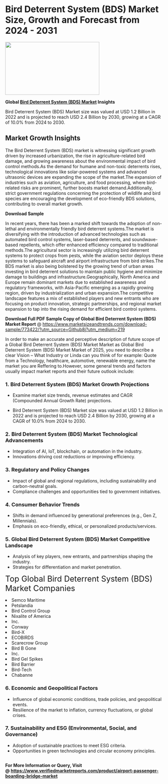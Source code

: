 <H1>Bird Deterrent System (BDS) Market Size, Growth and Forecast from 2024 - 2031</H1><img class="aligncenter size-medium wp-image-584254" src="https://thirdeyenews.in/wp-content/uploads/2024/09/Global-Market-Research-300x168.jpeg" alt="" width="300" height="168" /><p><strong>Global&nbsp;<a href="https://www.marketsizeandtrends.com/download-sample/773422/?utm_source=Github8j?utm_medium=219">Bird Deterrent System (BDS) Market</a> Insights</strong></p><p>Bird Deterrent System (BDS) Market size was valued at USD 1.2 Billion in 2022 and is projected to reach USD 2.4 Billion by 2030, growing at a CAGR of 10.0% from 2024 to 2030.</p><p><h2>Market Growth Insights</h2> <p>The Bird Deterrent System (BDS) market is witnessing significant growth driven by increased urbanization, the rise in agriculture-related bird damage, and growing awareness about the environmental impact of bird control methods.As the demand for humane and non-toxic deterrents rises, technological innovations like solar-powered systems and advanced ultrasonic devices are expanding the scope of the market.The expansion of industries such as aviation, agriculture, and food processing, where bird-related risks are prominent, further boosts market demand.Additionally, strict government regulations concerning the protection of wildlife and bird species are encouraging the development of eco-friendly BDS solutions, contributing to overall market growth.</p> <p><strong>Download Sample</strong></p> <p>In recent years, there has been a marked shift towards the adoption of non-lethal and environmentally friendly bird deterrent systems.The market is diversifying with the introduction of advanced technologies such as automated bird control systems, laser-based deterrents, and soundwave-based repellents, which offer enhanced efficiency compared to traditional methods.The agricultural sector is increasingly utilizing bird deterrent systems to protect crops from pests, while the aviation sector deploys these systems to safeguard aircraft and airport infrastructure from bird strikes.The BDS market is also being bolstered by the growing trend of urban areas investing in bird deterrent solutions to maintain public hygiene and minimize damage to buildings and infrastructure.Geographically, North America and Europe remain dominant markets due to established awareness and regulatory frameworks, with Asia-Pacific emerging as a rapidly growing region, driven by industrialization and urban expansion.The competitive landscape features a mix of established players and new entrants who are focusing on product innovation, strategic partnerships, and regional market expansion to tap into the rising demand for efficient bird control systems.</p> <p><span class=""><strong>Download Full PDF Sample Copy of Global Bird Deterrent System (BDS) Market Report</strong> @ <a href="https://www.marketsizeandtrends.com/download-sample/773422/?utm_source=Github8j?utm_medium=219" target="_blank">https://www.marketsizeandtrends.com/download-sample/773422/?utm_source=Github8j?utm_medium=219</a></span></p><p>In order to make an accurate and perceptive description of future scope of a Global&nbsp;Bird Deterrent System (BDS) Market Market as Global&nbsp;Bird Deterrent System (BDS) Market Market of 2025, you need to describe a clear Vision &ndash; What Industry or Linda can you think of for example: Quote from a Technology, healthcare, automotive, renewable energy, name the market you are Reffering to.However, some general trends and factors usually impact market reports and their future outlook include:</p><h3>1.&nbsp;<strong>Bird Deterrent System (BDS) Market Growth Projections</strong></h3><ul><li>Examine market size trends, revenue estimates and CAGR (Compounded Annual Growth Rate) projections.</li><li><p>Bird Deterrent System (BDS) Market size was valued at USD 1.2 Billion in 2022 and is projected to reach USD 2.4 Billion by 2030, growing at a CAGR of 10.0% from 2024 to 2030.</p></li></ul><h3>2.&nbsp;<strong>Bird Deterrent System (BDS) Market Technological Advancements</strong></h3><ul><li>Integration of AI, IoT, blockchain, or automation in the industry.</li><li>Innovations driving cost reductions or improving efficiency.</li></ul><h3>3.&nbsp;<strong>Regulatory and Policy Changes</strong></h3><ul><li>Impact of global and regional regulations, including sustainability and carbon-neutral goals.</li><li>Compliance challenges and opportunities tied to government initiatives.</li></ul><h3>4.&nbsp;<strong>Consumer Behavior Trends</strong></h3><ul><li>Shifts in demand influenced by generational preferences (e.g., Gen Z, Millennials).</li><li>Emphasis on eco-friendly, ethical, or personalized products/services.</li></ul><h3>5.&nbsp;<strong>Global Bird Deterrent System (BDS) Market Competitive Landscape</strong></h3><ul><li>Analysis of key players, new entrants, and partnerships shaping the industry.</li><li>Strategies for differentiation and market penetration.</li></ul><p data-pm-slice="1 1 []"><span style="color: inherit; font-family: inherit; font-size: 25px;">Top Global Bird Deterrent System (BDS) Market Companies</span></p><div class="" data-test-id=""><p><li>Semco Maritime</li><li> Petslandia</li><li> Bird Control Group</li><li> Nixalite of America</li><li> Inc.</li><li> Conway</li><li> Bird-X</li><li> ECOBIRDS</li><li> Scarecrow Group</li><li> Bird B Gone</li><li> Inc.</li><li> Bird Gel Spikes</li><li> Bird Barrier</li><li> Bird-Tech</li><li> Chabanne</li></p></div><h3>6.&nbsp;<strong>Economic and Geopolitical Factors</strong></h3><ul><li>Influence of global economic conditions, trade policies, and geopolitical events.</li><li>Resilience of the market to inflation, currency fluctuations, or global crises.</li></ul><h3>7.&nbsp;<strong>Sustainability and ESG (Environmental, Social, and Governance)</strong></h3><ul><li>Adoption of sustainable practices to meet ESG criteria.</li><li>Opportunities in green technologies and circular economy principles.</li></ul><h2><strong style="font-size: 14px;">For More Information or Query, Visit @&nbsp;</strong><a style="background-color: #ffffff; font-size: 14px;" href="https://www.marketsizeandtrends.com/report/bird-deterrent-system-bds-market/" target="_blank">https://www.verifiedmarketreports.com/product/airport-passenger-boarding-bridge-market</a></h2>